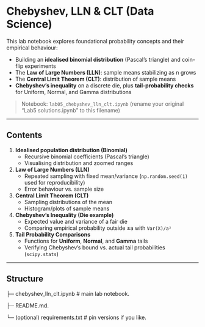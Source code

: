 # Chebyshev, LLN & CLT (Data Science)

This lab notebook explores foundational probability concepts and their empirical behaviour:
- Building an **idealised binomial distribution** (Pascal’s triangle) and coin-flip experiments
- The **Law of Large Numbers (LLN)**: sample means stabilizing as n grows
- The **Central Limit Theorem (CLT)**: distribution of sample means
- **Chebyshev’s inequality** on a discrete die, plus **tail-probability checks** for Uniform, Normal, and Gamma distributions

> Notebook: `lab05_chebyshev_lln_clt.ipynb` (rename your original “Lab5 solutions.ipynb” to this filename)

---

## Contents

1. **Idealised population distribution (Binomial)**
   - Recursive binomial coefficients (Pascal’s triangle)
   - Visualising distribution and zoomed ranges
2. **Law of Large Numbers (LLN)**
   - Repeated sampling with fixed mean/variance (`np.random.seed(1)` used for reproducibility)
   - Error behaviour vs. sample size
3. **Central Limit Theorem (CLT)**
   - Sampling distributions of the mean
   - Histogram/plots of sample means
4. **Chebyshev’s Inequality (Die example)**
   - Expected value and variance of a fair die
   - Comparing empirical probability outside ±a with `Var(X)/a²`
5. **Tail Probability Comparisons**
   - Functions for **Uniform**, **Normal**, and **Gamma** tails
   - Verifying Chebyshev’s bound vs. actual tail probabilities (`scipy.stats`)

---

## Structure

├─ chebyshev_lln_clt.ipynb   # main lab notebook.

├─ README.md.

└─ (optional) requirements.txt     # pin versions if you like.
